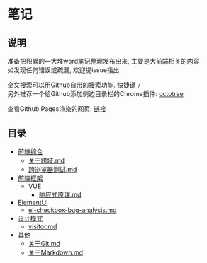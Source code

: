 # 笔记

## 说明

准备把积累的一大堆word笔记整理发布出来, 主要是大前端相关的内容  
如发现任何错误或疏漏, 欢迎提issue指出  

全文搜索可以用Github自带的搜索功能. 快捷键 `/`  
另外推荐一个给Github添加侧边目录栏的Chrome插件: [octotree](https://chrome.google.com/webstore/detail/octotree/bkhaagjahfmjljalopjnoealnfndnagc)  

查看Github Pages渲染的网页: [链接](https://chess99.github.io/notes/)  

## 目录

- [前端综合](./001-%E5%89%8D%E7%AB%AF%E7%BB%BC%E5%90%88/CATALOG.md)  
    - [关于跨域.md](./001-%E5%89%8D%E7%AB%AF%E7%BB%BC%E5%90%88/%E5%85%B3%E4%BA%8E%E8%B7%A8%E5%9F%9F.md)  
    - [跨浏览器测试.md](./001-%E5%89%8D%E7%AB%AF%E7%BB%BC%E5%90%88/%E8%B7%A8%E6%B5%8F%E8%A7%88%E5%99%A8%E6%B5%8B%E8%AF%95.md)  
- [前端框架](./100-%E5%89%8D%E7%AB%AF%E6%A1%86%E6%9E%B6/CATALOG.md)  
    - [VUE](./100-%E5%89%8D%E7%AB%AF%E6%A1%86%E6%9E%B6/VUE/CATALOG.md)  
        - [响应式原理.md](./100-%E5%89%8D%E7%AB%AF%E6%A1%86%E6%9E%B6/VUE/%E5%93%8D%E5%BA%94%E5%BC%8F%E5%8E%9F%E7%90%86.md)  
- [ElementUI](./110-ElementUI/CATALOG.md)  
    - [el-checkbox-bug-analysis.md](./110-ElementUI/el-checkbox-bug-analysis.md)  
- [设计模式](./200-%E8%AE%BE%E8%AE%A1%E6%A8%A1%E5%BC%8F/CATALOG.md)  
    - [visitor.md](./200-%E8%AE%BE%E8%AE%A1%E6%A8%A1%E5%BC%8F/visitor.md)  
- [其他](./900-%E5%85%B6%E4%BB%96/CATALOG.md)  
    - [关于Git.md](./900-%E5%85%B6%E4%BB%96/%E5%85%B3%E4%BA%8EGit.md)  
    - [关于Markdown.md](./900-%E5%85%B6%E4%BB%96/%E5%85%B3%E4%BA%8EMarkdown.md)  